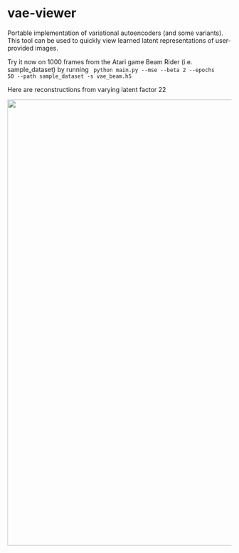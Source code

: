 # vae-viewer
Portable implementation of variational autoencoders (and some variants). This tool can be used to quickly view learned latent representations of user-provided images.

Try it now on 1000 frames from the Atari game Beam Rider (i.e. sample_dataset) by running <code> python main.py --mse --beta 2 --epochs 50 --path sample_dataset -s vae_beam.h5 </code>

Here are reconstructions from varying latent factor 22

<img src="https://raw.githubusercontent.com/helloworldexpert/vae-viewer/master/mse_latent_22_beam.png" width="1000" />
